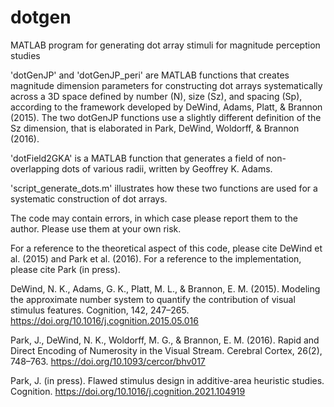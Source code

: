 # dotgen
MATLAB program for generating dot array stimuli for magnitude perception studies

'dotGenJP' and 'dotGenJP_peri' are MATLAB functions that creates magnitude dimension parameters for constructing dot arrays systematically across a 3D space defined by number (N), size (Sz), and spacing (Sp), according to the framework developed by DeWind, Adams, Platt, & Brannon (2015). The two dotGenJP functions use a slightly different definition of the Sz dimension, that is elaborated in Park, DeWind, Woldorff, & Brannon (2016). 

'dotField2GKA' is a MATLAB function that generates a field of non-overlapping dots of various radii, written by Geoffrey K. Adams. 

'script_generate_dots.m' illustrates how these two functions are used for a systematic construction of dot arrays. 

The code may contain errors, in which case please report them to the author. Please use them at your own risk.

For a reference to the theoretical aspect of this code, please cite DeWind et al. (2015) and Park et al. (2016). For a reference to the implementation, please cite Park (in press).

DeWind, N. K., Adams, G. K., Platt, M. L., & Brannon, E. M. (2015). Modeling the approximate number system to quantify the contribution of visual stimulus features. Cognition, 142, 247–265. https://doi.org/10.1016/j.cognition.2015.05.016

Park, J., DeWind, N. K., Woldorff, M. G., & Brannon, E. M. (2016). Rapid and Direct Encoding of Numerosity in the Visual Stream. Cerebral Cortex, 26(2), 748–763. https://doi.org/10.1093/cercor/bhv017

Park, J. (in press). Flawed stimulus design in additive-area heuristic studies. Cognition. https://doi.org/10.1016/j.cognition.2021.104919
